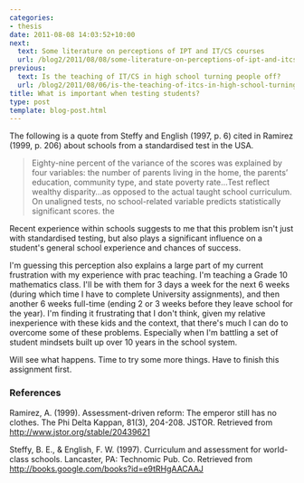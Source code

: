 ```yaml
---
categories:
- thesis
date: 2011-08-08 14:03:52+10:00
next:
  text: Some literature on perceptions of IPT and IT/CS courses
  url: /blog2/2011/08/08/some-literature-on-perceptions-of-ipt-and-itcs-courses/
previous:
  text: Is the teaching of IT/CS in high school turning people off?
  url: /blog2/2011/08/06/is-the-teaching-of-itcs-in-high-school-turning-people-off/
title: What is important when testing students?
type: post
template: blog-post.html
---
```

The following is a quote from Steffy and English (1997, p. 6) cited in Ramirez (1999, p. 206) about schools from a standardised test in the USA.

> Eighty-nine percent of the variance of the scores was explained by four variables: the number of parents living in the home, the parents’ education, community type, and state poverty rate…Test reflect wealthy disparity…as opposed to the actual taught school curriculum. On unaligned tests, no school-related variable predicts statistically significant scores. the

Recent experience within schools suggests to me that this problem isn't just with standardised testing, but also plays a significant influence on a student's general school experience and chances of success.

I'm guessing this perception also explains a large part of my current frustration with my experience with prac teaching. I'm teaching a Grade 10 mathematics class. I'll be with them for 3 days a week for the next 6 weeks (during which time I have to complete University assignments), and then another 6 weeks full-time (ending 2 or 3 weeks before they leave school for the year). I'm finding it frustrating that I don't think, given my relative inexperience with these kids and the context, that there's much I can do to overcome some of these problems. Especially when I'm battling a set of student mindsets built up over 10 years in the school system.

Will see what happens. Time to try some more things. Have to finish this assignment first.

### References

Ramirez, A. (1999). Assessment-driven reform: The emperor still has no clothes. The Phi Delta Kappan, 81(3), 204-208. JSTOR. Retrieved from http://www.jstor.org/stable/20439621

Steffy, B. E., & English, F. W. (1997). Curriculum and assessment for world-class schools. Lancaster, PA: Technomic Pub. Co. Retrieved from http://books.google.com/books?id=e9tRHgAACAAJ